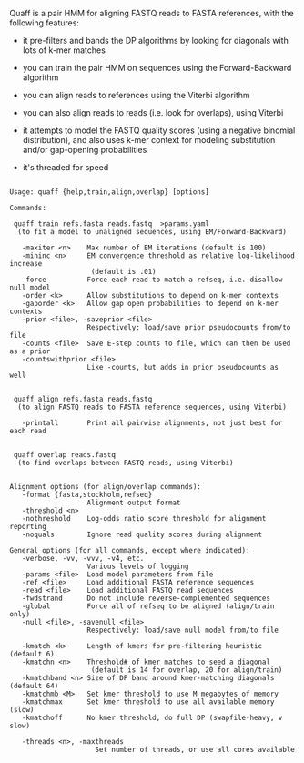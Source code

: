 Quaff is a pair HMM for aligning FASTQ reads to FASTA references,
with the following features:

- it pre-filters and bands the DP algorithms by looking for diagonals
  with lots of k-mer matches

- you can train the pair HMM on sequences using the Forward-Backward
  algorithm

- you can align reads to references using the Viterbi algorithm

- you can also align reads to reads (i.e. look for overlaps), using
  Viterbi

- it attempts to model the FASTQ quality scores (using a negative
  binomial distribution), and also uses k-mer context for modeling
  substitution and/or gap-opening probabilities

- it's threaded for speed

<pre><code>
Usage: quaff {help,train,align,overlap} [options]

Commands:

 quaff train refs.fasta reads.fastq  &gt;params.yaml
  (to fit a model to unaligned sequences, using EM/Forward-Backward)

   -maxiter &lt;n&gt;    Max number of EM iterations (default is 100)
   -mininc &lt;n&gt;     EM convergence threshold as relative log-likelihood increase
                    (default is .01)
   -force          Force each read to match a refseq, i.e. disallow null model
   -order &lt;k&gt;      Allow substitutions to depend on k-mer contexts
   -gaporder &lt;k&gt;   Allow gap open probabilities to depend on k-mer contexts
   -prior &lt;file&gt;, -saveprior &lt;file&gt;
                   Respectively: load/save prior pseudocounts from/to file
   -counts &lt;file&gt;  Save E-step counts to file, which can then be used as a prior
   -countswithprior &lt;file&gt;
                   Like -counts, but adds in prior pseudocounts as well


 quaff align refs.fasta reads.fastq
  (to align FASTQ reads to FASTA reference sequences, using Viterbi)

   -printall       Print all pairwise alignments, not just best for each read


 quaff overlap reads.fastq
  (to find overlaps between FASTQ reads, using Viterbi)


Alignment options (for align/overlap commands):
   -format {fasta,stockholm,refseq}
                   Alignment output format
   -threshold &lt;n&gt;
   -nothreshold    Log-odds ratio score threshold for alignment reporting
   -noquals        Ignore read quality scores during alignment

General options (for all commands, except where indicated):
   -verbose, -vv, -vvv, -v4, etc.
                   Various levels of logging
   -params &lt;file&gt;  Load model parameters from file
   -ref &lt;file&gt;     Load additional FASTA reference sequences
   -read &lt;file&gt;    Load additional FASTQ read sequences
   -fwdstrand      Do not include reverse-complemented sequences
   -global         Force all of refseq to be aligned (align/train only)
   -null &lt;file&gt;, -savenull &lt;file&gt;
                   Respectively: load/save null model from/to file

   -kmatch &lt;k&gt;     Length of kmers for pre-filtering heuristic (default 6)
   -kmatchn &lt;n&gt;    Threshold# of kmer matches to seed a diagonal
                    (default is 14 for overlap, 20 for align/train)
   -kmatchband &lt;n&gt; Size of DP band around kmer-matching diagonals (default 64)
   -kmatchmb &lt;M&gt;   Set kmer threshold to use M megabytes of memory
   -kmatchmax      Set kmer threshold to use all available memory (slow)
   -kmatchoff      No kmer threshold, do full DP (swapfile-heavy, v slow)

   -threads &lt;n&gt;, -maxthreads
                     Set number of threads, or use all cores available

</code></pre>
